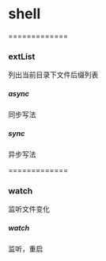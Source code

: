 # shell

=============

### extList
列出当前目录下文件后缀列表
##### async 
同步写法
##### sync
异步写法

=============

### watch
监听文件变化
##### watch
监听，重启

